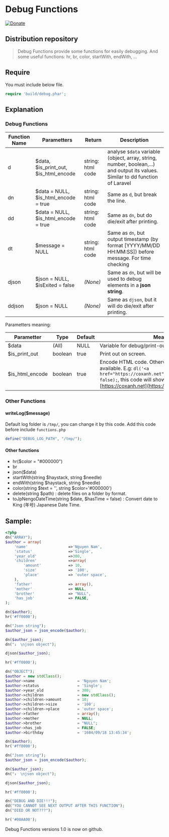 # Debug Functions
[![Donate](https://img.shields.io/badge/Donate-PayPal-green.svg)](https://www.paypal.me/rakujin)

## Distribution repository

> Debug Functions provide some functions for easily debugging. And some useful functions: hr, br, color, startWith, endWith, ...

## Require
You must include below file.

```php
require 'build/debug.phar';
```

## Explanation

### Debug Functions

|Function Name|Parametters|Return|Description|
|-----|-----|-----|-----|
|d|$data, $is_print_out, $is_html_encode|string: html code|analyse `$data` variable (object, array, string, number, boolean,...) and output its values. Similar to dd function of Laravel|
|dn|$data = NULL, $is_html_encode = true|string: html code|Same as `d`, but break the line.|
|dd|$data = NULL, $is_html_encode = true|string: html code|Same as `dn`, but do die/exit after printing.|
|dt|$message = NULL|string: html code|Same as `dn`, but output timestamp (by format [YYYY/MM/DD HH:MM:SS]) before message. For time checking|
|djson|$json = NULL, $isExited = false|*(None)*|Same as `dn`, but will be used to debug elements in a **json string**.|
|ddjson|$json = NULL|*(None)*|Same as `djson`, but it will do die/exit after printing.|

Parametters meaning:

|Parametter|Type|Default|Meaning|
|-----|-----|-----|-----|
|$data|(All)|NULL|Variable for debug/print-out on screen.|
|$is_print_out|boolean|true|Print out on screen.|
|$is_html_encode|boolean|true|Encode HTML code. Otherwise HTML code will available. E.g: `dl('<a href="https://coxanh.net">https://coxanh.net</a>', false);`, this code will show a link like this [https://coxanh.net](https://coxanh.net)|

### Other Functions
#### writeLog($message)
Default log folder is `/tmp/`, you can change it by this code. Add this code before include `functions.php`

```php
define("DEBUG_LOG_PATH", "/tmp/");
```

#### Other functions
+ hr($color = "#000000")
+ br
+ json($data)
+ startWith(string $haystack, string $needle)
+ endWith(string $haystack, string $needle)
+ color(string $text = '', string $color='#000000')
+ delete(string $path) : delete files on a folder by format.
+ toJpNengoDateTime(string $date, $hasTime = false) : Convert date to King (年号) Japanese Date Time.

## Sample:

```php
<?php
dn("ARRAY");
$author = array(
    'name'                  =>'Nguyen Nam',
    'status'                =>'Single',
    'year_old'              =>300,
    'children'              =>array(
        'amount'            => 10,
        'size'              => '100',
        'place'             => 'outer space',
    ),
    'father'                => array(),
    'mother'                => NULL,
    'brother'               => "NULL",
    'has_job'               => FALSE,
);

dn($author);
hr('#ff0000');

dn("Json string");
$author_json = json_encode($author);

dn($author_json);
dn("↓　\njson object");

djson($author_json);

hr('#ff0000');

dn("OBJECT");
$author = new stdClass();
$author->name                   = 'Nguyen Nam';
$author->status                 = 'Single';
$author->year_old               = 300;
$author->children               = new stdClass();
$author->children->amount       = 10;
$author->children->size         = '100';
$author->children->place        = 'outer space';
$author->father                 = array();
$author->mother                 = NULL;
$author->brother                = "NULL";
$author->has_job                = FALSE;
$author->birthday               = '1684/09/18 13:45:34';

dn($author);
hr('#ff0000');

dn("Json string");
$author_json = json_encode($author);

dn($author_json);
dn("↓　\njson object");

djson($author_json);

hr('#ff0000');

dn("DEBUG AND DIE!!!");
dd("YOU CANNOT SEE NEXT OUTPUT AFTER THIS FUNCTION");
dn("DIED OR NOT???");

hr('#00AA00');
```

Debug Functions versions 1.0 is now on github.
